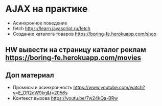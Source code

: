 # AJAX на практике
- Асинхронное поведение
- fetch https://learn.javascript.ru/fetch
- Создание каталога товаров https://boring-fe.herokuapp.com/shop

## HW вывести на страницу каталог реклам https://boring-fe.herokuapp.com/movies
## Доп материал
- Промисы и асинхронность https://www.youtube.com/watch?v=E_OfI2dW9kg&t=2056s
- Контекст вызова https://youtu.be/7w24kQa-BRw
